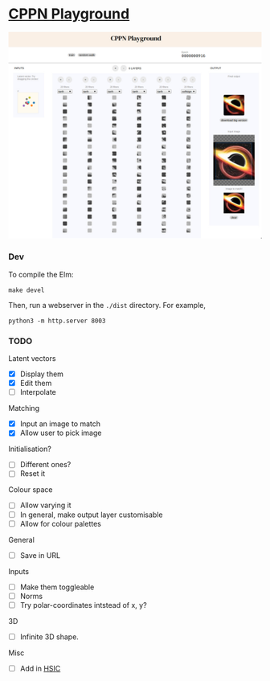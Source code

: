 # [CPPN Playground](https://silky.github.io/cppn-playground/)

![](/images/cppn-playground.jpg)


### Dev

To compile the Elm:

```
make devel
```

Then, run a webserver in the `./dist` directory. For example,

```
python3 -m http.server 8003
```

### TODO

Latent vectors

- [x] Display them
- [x] Edit them
- [ ] Interpolate

Matching

- [x] Input an image to match
- [x] Allow user to pick image

Initialisation?

- [ ] Different ones?
- [ ] Reset it

Colour space

- [ ] Allow varying it
- [ ] In general, make output layer customisable
- [ ] Allow for colour palettes

General

- [ ] Save in URL

Inputs

- [ ] Make them toggleable
- [ ] Norms
- [ ] Try polar-coordinates intstead of x, y?

3D

- [ ] Infinite 3D shape.

Misc

- [ ] Add in [HSIC](https://arxiv.org/pdf/1908.01580.pdf)
